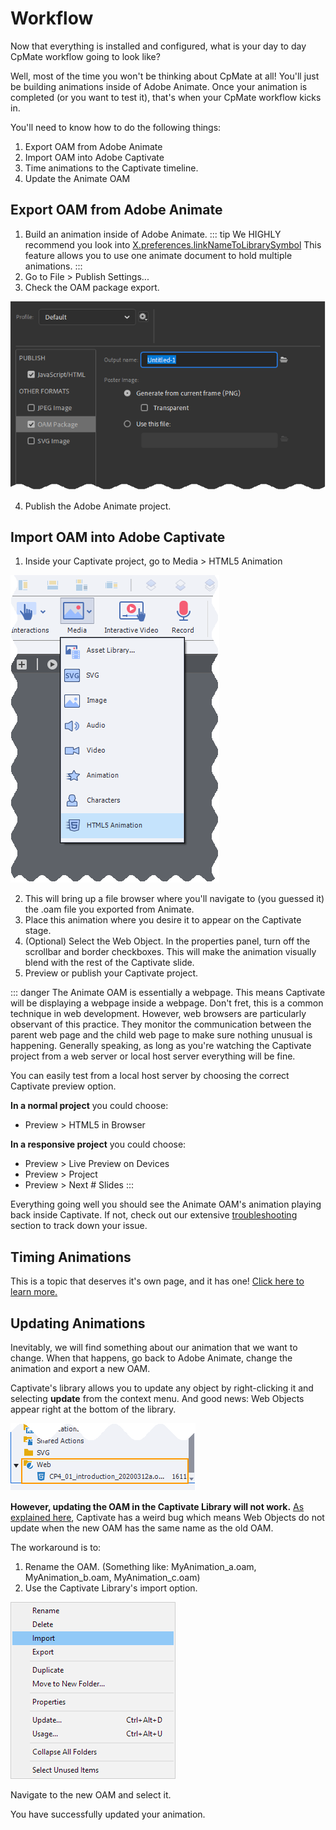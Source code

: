 # Workflow
Now that everything is installed and configured, what is your day to day CpMate workflow going to look like?

Well, most of the time you won't be thinking about CpMate at all! You'll just be building animations inside of Adobe Animate. Once your animation is completed (or you want to test it), that's when your CpMate workflow kicks in.

You'll need to know how to do the following things:
1. Export OAM from Adobe Animate
2. Import OAM into Adobe Captivate
3. Time animations to the Captivate timeline.
4. Update the Animate OAM

## Export OAM from Adobe Animate

1. Build an animation inside of Adobe Animate.
::: tip
We HIGHLY recommend you look into [X.preferences.linkNameToLibrarySymbol](../../features/javascript-api/preferences.html#x-preferences-linknametolibrarysymbol)
This feature allows you to use one animate document to hold multiple animations.
:::
2. Go to File > Publish Settings...
3. Check the OAM package export.

![Adobe Animate OAM publish settings](./img/purpose_publish-oam.png)

4. Publish the Adobe Animate project.

## Import OAM into Adobe Captivate
1. Inside your Captivate project, go to Media > HTML5 Animation

![Importing a HTML5 Animation into Captivate](./img/purpose_captivate-import.png)

2. This will bring up a file browser where you'll navigate to (you guessed it) the .oam file you exported from Animate.
3. Place this animation where you desire it to appear on the Captivate stage.
4. (Optional) Select the Web Object. In the properties panel, turn off the scrollbar and border checkboxes. This will make the animation visually blend with the rest of the Captivate slide.
5. Preview or publish your Captivate project.

::: danger
The Animate OAM is essentially a webpage. This means Captivate will be displaying a webpage inside a webpage. Don't fret, this is a common technique in web development. However, web browsers are particularly observant of this practice. They monitor the communication between the parent web page and the child web page to make sure nothing unusual is happening. Generally speaking, as long as you're watching the Captivate project from a web server or local host server everything will be fine.

You can easily test from a local host server by choosing the correct Captivate preview option.

**In a normal project** you could choose:
- Preview > HTML5 in Browser

**In a responsive project** you could choose:
- Preview > Live Preview on Devices
- Preview > Project
- Preview > Next # Slides
:::

Everything going well you should see the Animate OAM's animation playing back inside Captivate. If not, check out our extensive [troubleshooting](../../troubleshooting/about) section to track down your issue.

## Timing Animations
This is a topic that deserves it's own page, and it has one! [Click here to learn more.](../../features/building-animations/captivate-syncing)

## Updating Animations
Inevitably, we will find something about our animation that we want to change. When that happens, go back to Adobe Animate, change the animation and export a new OAM.

Captivate's library allows you to update any object by right-clicking it and selecting **update** from the context menu. And good news: Web Objects appear right at the bottom of the library.

![Web Object in Library](./img/web-object-in-library.png)

**However, updating the OAM in the Captivate Library will not work.** [As explained here](https://infosemantics.com.au/how-to-update-objects-in-adobe-captivate-projects/), Captivate has a weird bug which means Web Objects do not update when the new OAM has the same name as the old OAM.

The workaround is to:
1. Rename the OAM. (Something like: MyAnimation\_a.oam, MyAnimation\_b.oam, MyAnimation\_c.oam)
2. Use the Captivate Library's import option.

![Library context menu](./img/library-context-menu.png)

Navigate to the new OAM and select it.

You have successfully updated your animation.

